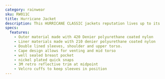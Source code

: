```yaml
---
category: rainwear
sku: RW011C
title: Hurricane Jacket
description: This HURRICANE CLASSIC jackets reputation lives up to its name. The toughest product on the market with 420 Dienier Nylon outer shell and 210 Denier nylon shell, Both polyurethan coated. Lining and shell are sewn "coating to coating" to reduce abrasive damage to coating and improve lopngevity. The soft finish provides added comfort, inside and out.
specs:
  features:
    - Outer material made with 420 Denier polyurethane coated nylon
    - Liner materials made with 210 denier polyurethane coated nylon
    - Double lined sleeves, shoulder and upper torso.
    - Cape design allows for venting and mid torso
    - well sealed breast pocket
    - nickel plated quick snaps
    - 3M retro reflective trim at midpoint
    - Velcro cuffs to keep sleeves in position
---
```

